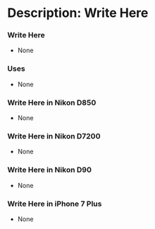 # Description: Write Here

### Write Here
* None

### Uses
* None

### Write Here in Nikon D850
* None

### Write Here in Nikon D7200
* None

### Write Here in Nikon D90
* None

### Write Here in iPhone 7 Plus
* None
